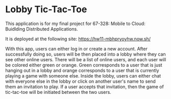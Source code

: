 # Lobby Tic-Tac-Toe

This application is for my final project for 67-328: Mobile to Cloud: Buidlding Distributed Applications. 

It is deployed at the following site: https://hw11-mbhpryoyhw.now.sh/

With this app, users can either log in or create a new account. After successfully doing so, users will be then placed into a lobby where they can see other online users. There will be a list of online users, and each user will be colored either green or orange. Green corresponds to a user that is just hanging out in a lobby and orange corresponds to a user that is currently playing a game with someone else. Inside the lobby, users can either chat with everyone else in the lobby or click on another user's name to send them an invitation to play. If a user accepts that invitation, then the game of tic-tac-toe will be initiated between the two users. 
